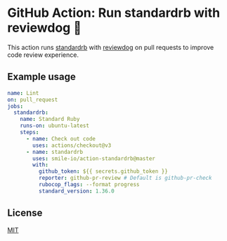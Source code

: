 # GitHub Action: Run standardrb with reviewdog 🐶

This action runs [standardrb](https://github.com/testdouble/standard) with
[reviewdog](https://github.com/reviewdog/reviewdog) on pull requests to improve
code review experience.

## Example usage

```yml
name: Lint
on: pull_request
jobs:
  standardrb:
    name: Standard Ruby
    runs-on: ubuntu-latest
    steps:
      - name: Check out code
        uses: actions/checkout@v3
      - name: standardrb
        uses: smile-io/action-standardrb@master
        with:
          github_token: ${{ secrets.github_token }}
          reporter: github-pr-review # Default is github-pr-check
          rubocop_flags: --format progress
          standard_version: 1.36.0
```

## License

[MIT](https://choosealicense.com/licenses/mit)
